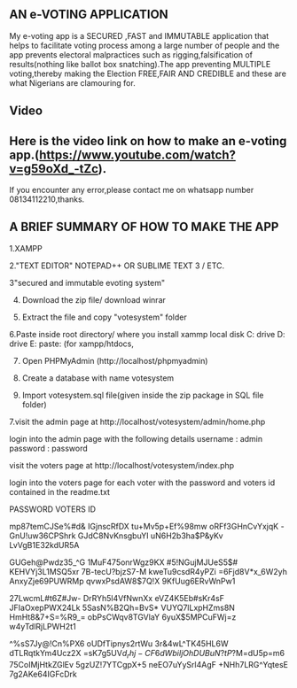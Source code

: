 ##  AN e-VOTING APPLICATION
My e-voting app is a SECURED  ,FAST and IMMUTABLE  application that helps to facilitate voting process among a large number of people and the app prevents electoral malpractices such as rigging,falsification of results(nothing like ballot box snatching).The app preventing MULTIPLE voting,thereby making the Election FREE,FAIR AND CREDIBLE and these are what Nigerians are clamouring for.

## Video
## Here is the video link on how to make an e-voting app.(https://www.youtube.com/watch?v=g59oXd_-tZc). 
If you encounter any error,please contact me on whatsapp number 08134112210,thanks.

##  A BRIEF SUMMARY OF HOW TO MAKE THE APP 

1.XAMPP

2."TEXT EDITOR" NOTEPAD++ OR SUBLIME TEXT 3 / ETC.

3"secured and immutable evoting system"

4. Download the zip file/ download winrar

5. Extract the file and copy "votesystem" folder

6.Paste inside root directory/ where you install xammp local disk C: drive D: drive E: paste: (for xampp/htdocs, 

7. Open PHPMyAdmin (http://localhost/phpmyadmin)

8. Create a database with name votesystem

6. Import votesystem.sql file(given inside the zip package in SQL file folder)

7.visit the admin page at  http://localhost/votesystem/admin/home.php

login into the admin page with  the following details                   username : admin
                                                                        password : password


visit the voters page at http://localhost/votesystem/index.php

login into the voters page for each voter with the password and voters id  contained in the readme.txt

PASSWORD               VOTERS ID 

mp87temCJSe%#d&      IGjnscRfDX
tu+Mv5p+Ef%98mw      oRFf3GHnCvYxjqK
-GnU!uw36CPShrk      GJdC8NvKnsgbuYI
uN6H2b3ha$P&yKv      LvVgB1E32kdUR5A

GUGeh@Pwdz35_^G     1MuF475onrWgz9KX
#5!NGujMJUeS5$#     KEHVYj3L1MSQ5xr
7B-tecU?bjzS7-M     kweTu9csdR4yPZi
=6Fjd8V*x_6W2yh     AnxyZje69PUWRMp
qvwxPsdAW8$7Q!X     9KfUug6ERvWnPw1

27LwcmL#t6Z#Jw-    DrRYh5l4VfNwnXx
eVZ4K5Eb#sKr4sF    JFIaOxepPWX24Lk
5SasN%B2Qh=BvS*    VUYQ7lLxpHZms8N
HmHt8&7+S=%R9_=    obPsCWqv8TGVlaY
6yuX$5MPCuFWj=z     w4yTdlRjLPWH2t1

^%sS7Jy@!Cn%PX6    oUDfTipnys2rtWu
3r&4wL^TK45HL6W    dTLRqtkYm4Ucz2X
=sK7g5UV$d_rhj-    CF6dWbiIjOhDUBu
N?tP$?M=dU5p=m6    75CoIMjHtkZGlEv
5gzUZ!7YTCgpX+5    neEO7uYySrl4AgF
+NHh7LRG^YqtesE    7g2AKe64IGFcDrk






